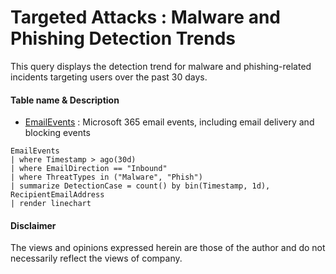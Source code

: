#  Targeted Attacks : Malware and Phishing Detection Trends
This query displays the detection trend for malware and phishing-related incidents targeting users over the past 30 days.

#### Table name & Description
- [EmailEvents](https://learn.microsoft.com/en-us/microsoft-365/security/defender/advanced-hunting-emailevents-table?view=o365-worldwide) : Microsoft 365 email events, including email delivery and blocking events

```kusto
EmailEvents
| where Timestamp > ago(30d)
| where EmailDirection == "Inbound"
| where ThreatTypes in ("Malware", "Phish")
| summarize DetectionCase = count() by bin(Timestamp, 1d), RecipientEmailAddress 
| render linechart 
```

#### Disclaimer
The views and opinions expressed herein are those of the author and do not necessarily reflect the views of company.
